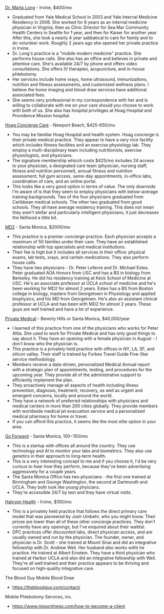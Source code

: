 [Dr. Marta Long](https://www.martalongmd.com/) - Irvine, $400/mo
- Graduated from Yale Medical School in 2003 and Yale Internal Medicine Residency in 2006. She worked for 6 years as an internal medicine physician in Virginia, then as Clinic Director for Sea Mar Community Health Centers in Seattle for 1 year, and then for Kaiser for another year. After this, she took a nearly 4 year sabbatical to care for family and to do volunteer work. Roughly 2 years ago she opened her private practice in Irvine.
- Dr. Long's practice is a "mobile modern medicine" practice. She performs house calls. She also has an office and believes in private and attentive care. She's available 24/7 by phone and offers video consultations. She offers IV therapies, acupuncture, and in-house phlebotomy.
- Her services include home xrays, home ultrasound, immunizations, nutrition and fitness assessments, and customized wellness plans. I believe the home imaging and blood draw services have additional associated fees.
- She seems very professional in my correspondence with her and is willing to collaborate with me on your care should you choose to work with both of us. She also has hospital privileges at Hoag Hospital and Providence Mission hospital.

[Hoag Concierge Care](https://hoagconciergemedicine.com/membership/) - Newport Beach, $425-650/mo
- You may be familiar Hoag Hospital and health system. Hoag concierge is their private medical practice. They appear to have a very nice facility which includes fitness facilities and an exercise physiology lab. They employ a multi-disciplinary team including nutritionists, exercise physiologists, and physicians.
- The signature membership whicch costs $425/mo includes 24 access to your physician, a designated care team (physician, nursing staff, fitness and nutrition personnel), annual fitness and nutrition assessment, full gym access, same-day appointments, in-office labs, coordination of care, and an online portal.
- This looks like a very good option in terms of value. The only downside I'm aware of is that they seem to employ physicians with below-average training backgrounds. Two of the four physicians graduated from Caribbean medical schools. The other two graduated from good schools. They all have average residency training. This does not mean they aren't stellar and particularly intelligent physicians, it just decreases the liklihood a little bit.

[MD2](https://www.md2.com/offices/santa-monica-ca) - Santa Monica, $2000/mo
- This practice is a premier concierge practice. Each physician accepts a maximum of 50 families under their care. They have an established relationship with top specialists and medical institutions.
- Their fee is high but it includes all services in their office: physical exams, lab tests, xrays, and certain medications. They also perform house calls.
- They have two physicians - Dr. Peter Lefevre and Dr. Michael Estes. Peter graduated AOA Honors from USC and has a BS in biology from Berkeley. He did his residency training at Keck School of Medicine at USC. He's an associate professor at UCLA school of medicine and he's been working for MD2 for almost 2 years. Estes has a BS from Boston college in biology, masters from Georgetown in Physiology and applied biophysics, and his MD from Georgetown. He's also an assistant clinical professor at UCLA and has been with MD2 for almost 2 years. These guys are well trained and have a lot of experience. 

[Private Medical](https://privatemedical.org/executive-summary/) - Beverly Hills or Santa Monica, $40,000/year
- I learned of this practice from one of the physicians who works for Peter Attia. She used to work for Private Medical and has only good things to say about it. They have an opening with a female physician in August - I don't know who the physician is.
- This practice is a privately held practice with offices in NY, LA, SF, and silicon valley. Their staff is trained by Forbes Travel Guide Five-Star service methodology.
- Members receive a data-driven, personalized Medical Annual report with a strategic plan of appointments, testing, and procedures for the upcoming year. They provide all of the administrative support to efficiently implement the plan.
- They proactively manage all aspects of health including illness prevention, diagnosis, treatment, recovery, as well as urgent and emergent concerns, locally and around the world.
- They have a network of preferred relationships with physicians and medical centers in more than 200 cities globally. They provide members with worldwide medical jet evacuation service and a personalized medical pharmacy for home or travel.
- If you can afford this practice, it seems like the most elite option in your area.

[Go Forward](https://goforward.com/locations/ca/los-angeles-santa-monica) - Santa Monica, $100-$150/mo
- This is a startup with offices all around the country. They use technology and AI to monitor your labs and biometrics. They also use genetics in their approach to long-term health.
- This is a very interesting concept to me and if you choose it, I'd be very curious to hear how they perform, because they've been advertising aggressively for a couple years.
- The Santa Monica Office has two physicians - the first one trained at Birmingham and George Washington, the second at Dartmouth and UCLA. They both look like young phyicians.
- They're accessible 24/7 by text and they have virtual visits.

[Halcyon Health](http://www.halcyonhealthdpc.com/dpc-philosophy) - Irvine, $100/mo
- This is a privately held practice that follows the direct primary care model that was pioneered by Josh Umbehr, who you might know. Their prices are lower than all of these other concierge practices. They don't currently have any openings, but I've enquired about their waitlist.
- DPC practices offer discounted labs, direct physician access, and are usually owned and run by the physician. The founder, owner, and physician is Dr. Scott - she trained at Mount Sinai and did an integrative fellowship with Dr. Andrew Weil. Her husband also works witht he practice. He trained at Albert Einstein. They have a third physician who trained at Harbor UCLA and also did an integrative fellowship with Weil. They're all well trained and their practice appears to be thriving and focused on high-quality integrative care.

The Blood Guy Mobile Blood Draw
- https://thebloodguy.com/contact/

Mobile Phlebotomy Services, inc.
- https://www.mpsonthego.com/how-to-become-a-client
